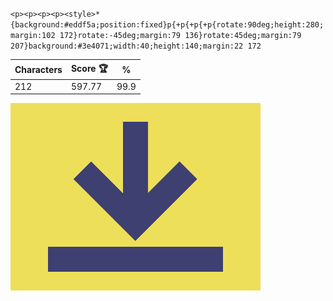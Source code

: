 `<p><p><p><p><style>*{background:#eddf5a;position:fixed}p{+p{+p{+p{rotate:90deg;height:280;margin:102 172}rotate:-45deg;margin:79 136}rotate:45deg;margin:79 207}background:#3e4071;width:40;height:140;margin:22 172`

| Characters | Score 🏆 | %    |
| ---------- | -------- | ---- |
| 212        | 597.77   | 99.9 |

![](/2025/Sep2025/19/20250919.png)
